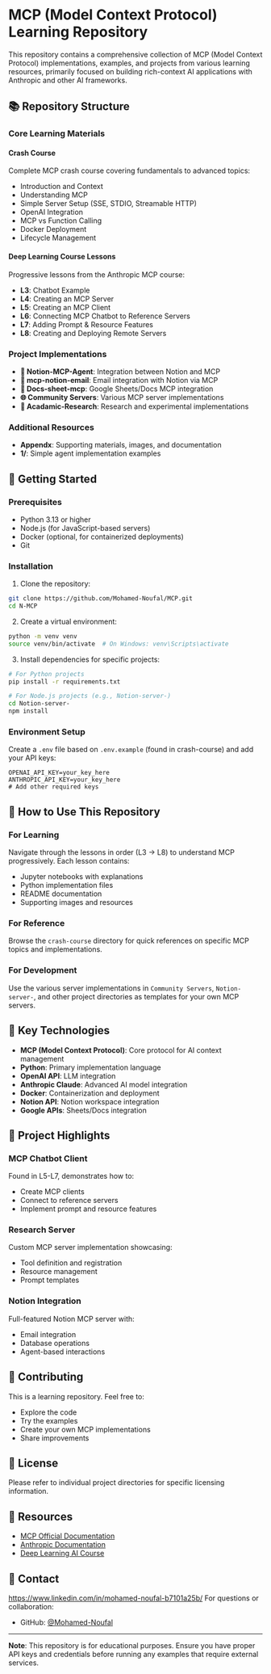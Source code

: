 # MCP (Model Context Protocol) Learning Repository

This repository contains a comprehensive collection of MCP (Model Context Protocol) implementations, examples, and projects from various learning resources, primarily focused on building rich-context AI applications with Anthropic and other AI frameworks.

## 📚 Repository Structure

### Core Learning Materials

#### **Crash Course**
Complete MCP crash course covering fundamentals to advanced topics:
- Introduction and Context
- Understanding MCP
- Simple Server Setup (SSE, STDIO, Streamable HTTP)
- OpenAI Integration
- MCP vs Function Calling
- Docker Deployment
- Lifecycle Management

#### **Deep Learning Course Lessons**
Progressive lessons from the Anthropic MCP course:
- **L3**: Chatbot Example
- **L4**: Creating an MCP Server
- **L5**: Creating an MCP Client
- **L6**: Connecting MCP Chatbot to Reference Servers
- **L7**: Adding Prompt & Resource Features
- **L8**: Creating and Deploying Remote Servers

### Project Implementations

- **📝 Notion-MCP-Agent**: Integration between Notion and MCP
- **📧 mcp-notion-email**: Email integration with Notion via MCP
- **📄 Docs-sheet-mcp**: Google Sheets/Docs MCP integration
- **🌐 Community Servers**: Various MCP server implementations
- **🧪 Acadamic-Research**: Research and experimental implementations

### Additional Resources
- **Appendx**: Supporting materials, images, and documentation
- **1/**: Simple agent implementation examples

## 🚀 Getting Started

### Prerequisites

- Python 3.13 or higher
- Node.js (for JavaScript-based servers)
- Docker (optional, for containerized deployments)
- Git

### Installation

1. Clone the repository:
```bash
git clone https://github.com/Mohamed-Noufal/MCP.git
cd N-MCP
```

2. Create a virtual environment:
```bash
python -m venv venv
source venv/bin/activate  # On Windows: venv\Scripts\activate
```

3. Install dependencies for specific projects:
```bash
# For Python projects
pip install -r requirements.txt

# For Node.js projects (e.g., Notion-server-)
cd Notion-server-
npm install
```

### Environment Setup

Create a `.env` file based on `.env.example` (found in crash-course) and add your API keys:
```
OPENAI_API_KEY=your_key_here
ANTHROPIC_API_KEY=your_key_here
# Add other required keys
```

## 📖 How to Use This Repository

### For Learning
Navigate through the lessons in order (L3 → L8) to understand MCP progressively. Each lesson contains:
- Jupyter notebooks with explanations
- Python implementation files
- README documentation
- Supporting images and resources

### For Reference
Browse the `crash-course` directory for quick references on specific MCP topics and implementations.

### For Development
Use the various server implementations in `Community Servers`, `Notion-server-`, and other project directories as templates for your own MCP servers.

## 🔧 Key Technologies

- **MCP (Model Context Protocol)**: Core protocol for AI context management
- **Python**: Primary implementation language
- **OpenAI API**: LLM integration
- **Anthropic Claude**: Advanced AI model integration
- **Docker**: Containerization and deployment
- **Notion API**: Notion workspace integration
- **Google APIs**: Sheets/Docs integration

## 📂 Project Highlights

### MCP Chatbot Client
Found in L5-L7, demonstrates how to:
- Create MCP clients
- Connect to reference servers
- Implement prompt and resource features

### Research Server
Custom MCP server implementation showcasing:
- Tool definition and registration
- Resource management
- Prompt templates

### Notion Integration
Full-featured Notion MCP server with:
- Email integration
- Database operations
- Agent-based interactions

## 🤝 Contributing

This is a learning repository. Feel free to:
- Explore the code
- Try the examples
- Create your own MCP implementations
- Share improvements

## 📝 License

Please refer to individual project directories for specific licensing information.

## 🔗 Resources

- [MCP Official Documentation](https://modelcontextprotocol.io/)
- [Anthropic Documentation](https://docs.anthropic.com/)
- [Deep Learning AI Course](https://www.deeplearning.ai/)

## 📧 Contact

https://www.linkedin.com/in/mohamed-noufal-b7101a25b/
For questions or collaboration:
- GitHub: [@Mohamed-Noufal](https://github.com/Mohamed-Noufal)

---

**Note**: This repository is for educational purposes. Ensure you have proper API keys and credentials before running any examples that require external services.

